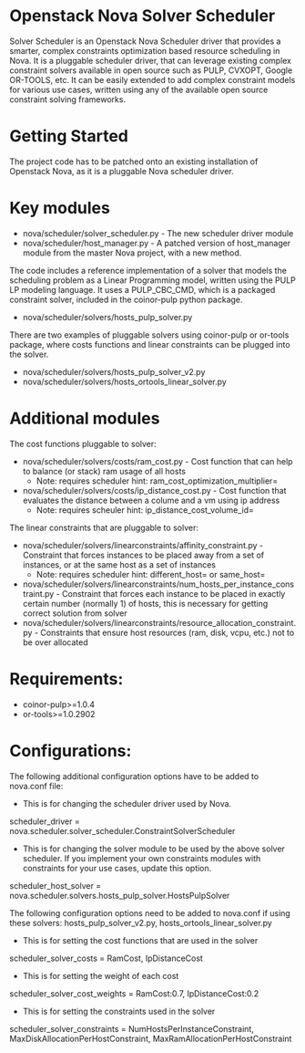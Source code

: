 Openstack Nova Solver Scheduler
===============================

Solver Scheduler is an Openstack Nova Scheduler driver that provides a smarter, complex constraints optimization based resource scheduling in Nova.  It is a pluggable scheduler driver, that can leverage existing complex constraint solvers available in open source such as PULP, CVXOPT, Google OR-TOOLS, etc. It can be easily extended to add complex constraint models for various use cases, written using any of the available open source constraint solving frameworks. 

Getting Started
===============
The project code has to be patched onto an existing installation of Openstack Nova, as it is a pluggable Nova scheduler driver.

Key modules
===========
* nova/scheduler/solver_scheduler.py    -  The new scheduler driver module
* nova/scheduler/host_manager.py   - A patched version of host_manager module from the master Nova project, with a new method.

The code includes a reference implementation of a solver that models the scheduling problem as a Linear Programming model, written using the PULP LP modeling language. It uses a PULP_CBC_CMD, which is a packaged constraint solver, included in the coinor-pulp python package.  

*  nova/scheduler/solvers/hosts_pulp_solver.py

There are two examples of pluggable solvers using coinor-pulp or or-tools package, where costs functions and linear constraints can be plugged into the solver.

*  nova/scheduler/solvers/hosts_pulp_solver_v2.py
*  nova/scheduler/solvers/hosts_ortools_linear_solver.py

Additional modules
==================

The cost functions pluggable to solver:

* nova/scheduler/solvers/costs/ram_cost.py      - Cost function that can help to balance (or stack) ram usage of all hosts
    - Note: requires scheduler hint: ram_cost_optimization_multiplier=<the multiplier number>
* nova/scheduler/solvers/costs/ip_distance_cost.py      - Cost function that evaluates the distance between a colume and a vm using ip address
    - Note: requires scheuler hint: ip_distance_cost_volume_id=<volume id>

The linear constraints that are pluggable to solver:

* nova/scheduler/solvers/linearconstraints/affinity_constraint.py       - Constraint that forces instances to be placed away from a set of instances, or at the same host as a set of instances
    - Note: requires scheduler hint: different_host=<list of instance uuids> or same_host=<list of instance uuids>
* nova/scheduler/solvers/linearconstraints/num_hosts_per_instance_constraint.py     - Constraint that forces each instance to be placed in exactly certain number (normally 1) of hosts, this is necessary for getting correct solution from solver
* nova/scheduler/solvers/linearconstraints/resource_allocation_constraint.py        - Constraints that ensure host resources (ram, disk, vcpu, etc.) not to be over allocated


Requirements:
=============
* coinor-pulp>=1.0.4
* or-tools>=1.0.2902
  
Configurations:
==============

The following additional configuration options have to be added to nova.conf file:

* This is for changing the scheduler driver used by Nova.

scheduler_driver = nova.scheduler.solver_scheduler.ConstraintSolverScheduler

* This is for changing the solver module to be used by the above solver scheduler. If you implement your own constraints modules with constraints for your use cases, update this option.

scheduler_host_solver = nova.scheduler.solvers.hosts_pulp_solver.HostsPulpSolver


The following configuration options need to be added to nova.conf if using these solvers: hosts_pulp_solver_v2.py, hosts_ortools_linear_solver.py

* This is for setting the cost functions that are used in the solver

scheduler_solver_costs = RamCost, IpDistanceCost

* This is for setting the weight of each cost

scheduler_solver_cost_weights = RamCost:0.7, IpDistanceCost:0.2

* This is for setting the constraints used in the solver

scheduler_solver_constraints = NumHostsPerInstanceConstraint, MaxDiskAllocationPerHostConstraint, MaxRamAllocationPerHostConstraint
